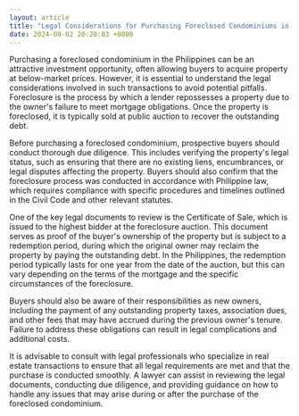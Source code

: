 ```yaml
---
layout: article
title: "Legal Considerations for Purchasing Foreclosed Condominiums in the Philippines"
date: 2024-09-02 20:28:03 +0800
---
```


<p>Purchasing a foreclosed condominium in the Philippines can be an attractive investment opportunity, often allowing buyers to acquire property at below-market prices. However, it is essential to understand the legal considerations involved in such transactions to avoid potential pitfalls. Foreclosure is the process by which a lender repossesses a property due to the owner's failure to meet mortgage obligations. Once the property is foreclosed, it is typically sold at public auction to recover the outstanding debt.</p><p>Before purchasing a foreclosed condominium, prospective buyers should conduct thorough due diligence. This includes verifying the property's legal status, such as ensuring that there are no existing liens, encumbrances, or legal disputes affecting the property. Buyers should also confirm that the foreclosure process was conducted in accordance with Philippine law, which requires compliance with specific procedures and timelines outlined in the Civil Code and other relevant statutes.</p><p>One of the key legal documents to review is the Certificate of Sale, which is issued to the highest bidder at the foreclosure auction. This document serves as proof of the buyer's ownership of the property but is subject to a redemption period, during which the original owner may reclaim the property by paying the outstanding debt. In the Philippines, the redemption period typically lasts for one year from the date of the auction, but this can vary depending on the terms of the mortgage and the specific circumstances of the foreclosure.</p><p>Buyers should also be aware of their responsibilities as new owners, including the payment of any outstanding property taxes, association dues, and other fees that may have accrued during the previous owner's tenure. Failure to address these obligations can result in legal complications and additional costs.</p><p>It is advisable to consult with legal professionals who specialize in real estate transactions to ensure that all legal requirements are met and that the purchase is conducted smoothly. A lawyer can assist in reviewing the legal documents, conducting due diligence, and providing guidance on how to handle any issues that may arise during or after the purchase of the foreclosed condominium.</p>